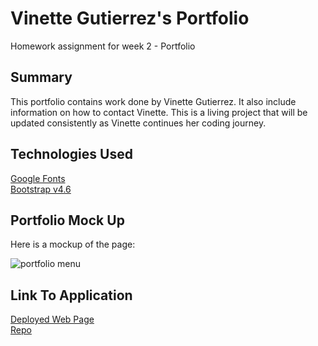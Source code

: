 # Vinette Gutierrez's Portfolio

Homework assignment for week 2 - Portfolio

## Summary

This portfolio contains work done by Vinette Gutierrez. It also include information on how to contact Vinette. This is a living project that will be updated consistently as Vinette continues her coding journey.

## Technologies Used

[Google Fonts](https://fonts.google.com/) <br>
[Bootstrap v4.6](https://getbootstrap.com/docs/4.6/getting-started/introduction/)

## Portfolio Mock Up

Here is a mockup of the page:

![portfolio menu](assets/images/newmockupimage.png)

## Link To Application

[Deployed Web Page](https://vinetteg.github.io/VGUTIERREZ_portfolio/) <br>
[Repo](https://github.com/vinetteg/VGUTIERREZ_portfolio)

